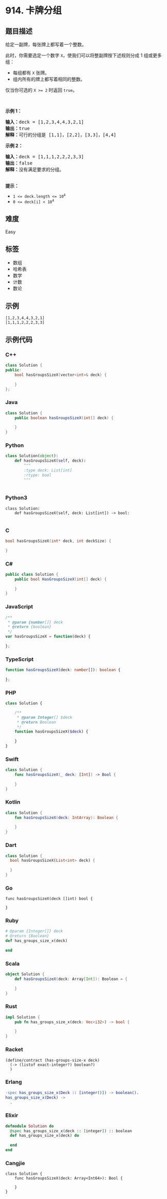# 914. 卡牌分组

## 题目描述

<p>给定一副牌，每张牌上都写着一个整数。</p>

<p>此时，你需要选定一个数字 <code>X</code>，使我们可以将整副牌按下述规则分成 1 组或更多组：</p>

<ul>
	<li>每组都有&nbsp;<code>X</code>&nbsp;张牌。</li>
	<li>组内所有的牌上都写着相同的整数。</li>
</ul>

<p>仅当你可选的 <code>X &gt;= 2</code> 时返回&nbsp;<code>true</code>。</p>

<p>&nbsp;</p>

<p><strong>示例 1：</strong></p>

<pre>
<strong>输入：</strong>deck = [1,2,3,4,4,3,2,1]
<strong>输出：</strong>true
<strong>解释：</strong>可行的分组是 [1,1]，[2,2]，[3,3]，[4,4]
</pre>

<p><strong>示例 2：</strong></p>

<pre>
<strong>输入：</strong>deck = [1,1,1,2,2,2,3,3]
<strong>输出：</strong>false
<strong>解释：</strong>没有满足要求的分组。
</pre>

<p><br />
<strong>提示：</strong></p>

<ul>
	<li><code>1 &lt;= deck.length &lt;= 10<sup>4</sup></code></li>
	<li><code>0 &lt;= deck[i] &lt; 10<sup>4</sup></code></li>
</ul>


## 难度

Easy

## 标签

- 数组
- 哈希表
- 数学
- 计数
- 数论

## 示例

```
[1,2,3,4,4,3,2,1]
[1,1,1,2,2,2,3,3]
```

## 示例代码

### C++

```cpp
class Solution {
public:
    bool hasGroupsSizeX(vector<int>& deck) {
        
    }
};
```

### Java

```java
class Solution {
    public boolean hasGroupsSizeX(int[] deck) {
        
    }
}
```

### Python

```python
class Solution(object):
    def hasGroupsSizeX(self, deck):
        """
        :type deck: List[int]
        :rtype: bool
        """
        
```

### Python3

```python3
class Solution:
    def hasGroupsSizeX(self, deck: List[int]) -> bool:
        
```

### C

```c
bool hasGroupsSizeX(int* deck, int deckSize) {
    
}
```

### C#

```csharp
public class Solution {
    public bool HasGroupsSizeX(int[] deck) {
        
    }
}
```

### JavaScript

```javascript
/**
 * @param {number[]} deck
 * @return {boolean}
 */
var hasGroupsSizeX = function(deck) {
    
};
```

### TypeScript

```typescript
function hasGroupsSizeX(deck: number[]): boolean {
    
};
```

### PHP

```php
class Solution {

    /**
     * @param Integer[] $deck
     * @return Boolean
     */
    function hasGroupsSizeX($deck) {
        
    }
}
```

### Swift

```swift
class Solution {
    func hasGroupsSizeX(_ deck: [Int]) -> Bool {
        
    }
}
```

### Kotlin

```kotlin
class Solution {
    fun hasGroupsSizeX(deck: IntArray): Boolean {
        
    }
}
```

### Dart

```dart
class Solution {
  bool hasGroupsSizeX(List<int> deck) {
    
  }
}
```

### Go

```golang
func hasGroupsSizeX(deck []int) bool {
    
}
```

### Ruby

```ruby
# @param {Integer[]} deck
# @return {Boolean}
def has_groups_size_x(deck)
    
end
```

### Scala

```scala
object Solution {
    def hasGroupsSizeX(deck: Array[Int]): Boolean = {
        
    }
}
```

### Rust

```rust
impl Solution {
    pub fn has_groups_size_x(deck: Vec<i32>) -> bool {
        
    }
}
```

### Racket

```racket
(define/contract (has-groups-size-x deck)
  (-> (listof exact-integer?) boolean?)
  )
```

### Erlang

```erlang
-spec has_groups_size_x(Deck :: [integer()]) -> boolean().
has_groups_size_x(Deck) ->
  .
```

### Elixir

```elixir
defmodule Solution do
  @spec has_groups_size_x(deck :: [integer]) :: boolean
  def has_groups_size_x(deck) do
    
  end
end
```

### Cangjie

```cangjie
class Solution {
    func hasGroupsSizeX(deck: Array<Int64>): Bool {

    }
}
```

